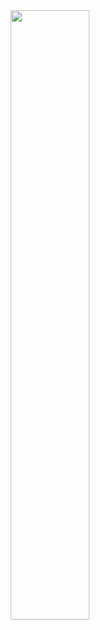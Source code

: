 <div id="header" align="center">
  <img src="https://i.imgur.com/Ix2froW.jpeg" width="50%"/>
</div>
